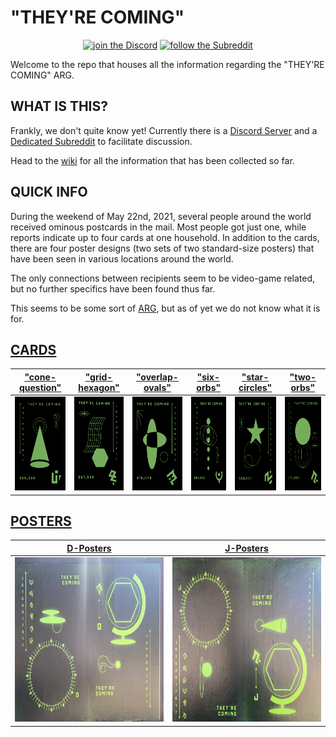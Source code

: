 # "THEY'RE COMING"

<p align="center">
  <a href="https://discord.gg/MBXNVKRYNJ">
        <img src="https://img.shields.io/discord/846443824054403083.svg?color=7289da&label=theyrecoming&logo=discord&style=flat-square"
            alt="join the Discord"></a>
  
  <a href="https://www.reddit.com/r/TheyreComing/">
        <img src="https://img.shields.io/reddit/subreddit-subscribers/theyrecoming?style=flat-square"
            alt="follow the Subreddit"></a>
</p>
  
Welcome to the repo that houses all the information regarding the "THEY'RE COMING" ARG.

## WHAT IS THIS?

Frankly, we don't quite know yet! Currently there is a [Discord Server](https://discord.gg/MBXNVKRYNJ) and a [Dedicated Subreddit](https://www.reddit.com/r/TheyreComing/) to facilitate discussion.

Head to the [wiki](https://github.com/junk-shop/they-are-coming/wiki) for all the information that has been collected so far.

## QUICK INFO

During the weekend of May 22nd, 2021, several people around the world received ominous postcards in the mail. Most people got just one, while reports indicate up to four cards at one household. In addition to the cards, there are four poster designs (two sets of two standard-size posters) that have been seen in various locations around the world.

The only connections between recipients seem to be video-game related, but no further specifics have been found thus far.

This seems to be some sort of [ARG](https://en.wikipedia.org/wiki/Alternate_reality_game), but as of yet we do not know what it is for.

## [CARDS](https://github.com/junk-shop/they-are-coming/wiki/cards) 

| ["cone-question"](https://github.com/junk-shop/they-are-coming/wiki/cone-question) | ["grid-hexagon"](https://github.com/junk-shop/they-are-coming/wiki/grid-hexagon) | ["overlap-ovals"](https://github.com/junk-shop/they-are-coming/wiki/overlap-ovals) | ["six-orbs"](https://github.com/junk-shop/they-are-coming/wiki/six-orbs) | ["star-circles"](https://github.com/junk-shop/they-are-coming/wiki/star-circles) | ["two-orbs"](https://github.com/junk-shop/they-are-coming/wiki/two-orbs) |
| :-----------: | :-----------: | :-----------: | :-----------: | :-----------: | :-----------: |
| <img src="https://github.com/junk-shop/they-are-coming/blob/main/postcards/cone-question-edited.png" width="100" height="150"/> | <img src="https://github.com/junk-shop/they-are-coming/blob/main/postcards/grid-hexagon-edited.png" width="100" height="150"/> | <img src="https://github.com/junk-shop/they-are-coming/blob/main/postcards/overlap-ovals-edited.png" width="100" height="150"/> | <img src="https://github.com/junk-shop/they-are-coming/blob/main/postcards/six-orbs-edited.png" width="100" height="150"/> | <img src="https://github.com/junk-shop/they-are-coming/blob/main/postcards/star-circles-edited.png" width="100" height="150"/> | <img src="https://github.com/junk-shop/they-are-coming/blob/main/postcards/two-orbs-edited.png" width="100" height="150"/> |

## [POSTERS](https://github.com/junk-shop/they-are-coming/wiki/posters)

| [D-Posters](https://github.com/junk-shop/they-are-coming/wiki/d-posters) | [J-Posters](https://github.com/junk-shop/they-are-coming/wiki/j-posters) |
| -------- | -------- |
| <img src="https://github.com/junk-shop/they-are-coming/blob/main/posters/d-posters.jpg" width="350" height="263"/> | <img src="https://github.com/junk-shop/they-are-coming/blob/main/posters/j-posters.jpg" width="350" height="263"/> |
